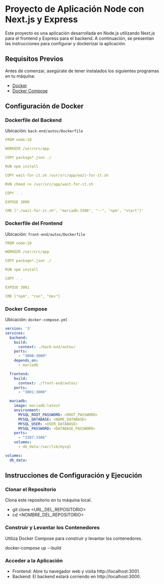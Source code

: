 # Proyecto de Aplicación Node con Next.js y Express

Este proyecto es una aplicación desarrollada en Node.js utilizando Next.js para el frontend y Express para el backend. A continuación, se presentan las instrucciones para configurar y dockerizar la aplicación.

## Requisitos Previos

Antes de comenzar, asegúrate de tener instalados los siguientes programas en tu máquina:

- [Docker](https://www.docker.com/get-started)
- [Docker Compose](https://docs.docker.com/compose/install/)

## Configuración de Docker

### Dockerfile del Backend

Ubicación: `back-end/autos/Dockerfile`
```yaml
FROM node:18

WORKDIR /usr/src/app

COPY package*.json ./

RUN npm install

COPY wait-for-it.sh /usr/src/app/wait-for-it.sh

RUN chmod +x /usr/src/app/wait-for-it.sh

COPY . .

EXPOSE 3000

CMD ["./wait-for-it.sh", "mariadb:3306", "--", "npm", "start"]'
```
### Dockerfile del Frontend

Ubicación: `front-end/autos/Dockerfile`

```yaml
FROM node:18

WORKDIR /usr/src/app

COPY package*.json ./

RUN npm install

COPY . .

EXPOSE 3001

CMD ["npm", "run", "dev"]
```
### Docker Compose

Ubicación: `docker-compose.yml`

```yaml
version: '3'
services:
  backend:
    build:
      context: ./back-end/autos/
    ports:
      - "3000:3000"
    depends_on:
      - mariadb

  frontend:
    build:
      context: ./front-end/autos/
    ports:
      - "3001:3000"

  mariadb:
    image: mariadb:latest
    environment:
      MYSQL_ROOT_PASSWORD: <ROOT_PASSWORD>
      MYSQL_DATABASE: <NAME_DATABASE>
      MYSQL_USER: <USER_DATABASE>
      MYSQL_PASSWORD: <DATABASE_PASSWORD>
    ports:
      - "3307:3306"
    volumes:
      - db_data:/var/lib/mysql

volumes:
  db_data:
```
## Instrucciones de Configuración y Ejecución

### Clonar el Repositorio

Clona este repositorio en tu máquina local.

- git clone <URL_DEL_REPOSITORIO>
- cd <NOMBRE_DEL_REPOSITORIO>

### Construir y Levantar los Contenedores

Utiliza Docker Compose para construir y levantar los contenedores.

docker-compose up --build

### Acceder a la Aplicación

- Frontend: Abre tu navegador web y visita http://localhost:3001.
- Backend: El backend estará corriendo en http://localhost:3000.